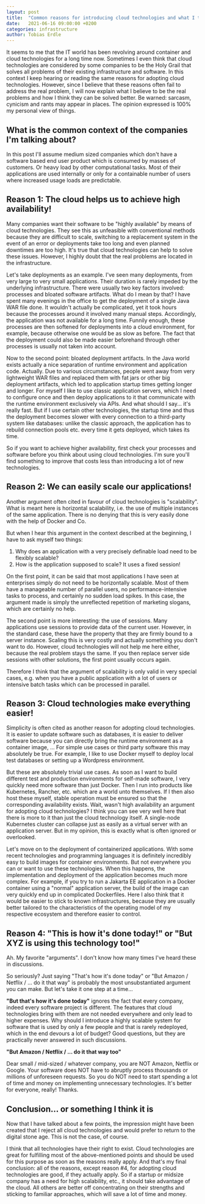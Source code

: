 ```yaml
---
layout: post
title:  "Common reasons for introducing cloud technologies and what I think about them"
date:   2021-06-16 09:00:00 +0200
categories: infrastructure 
author: Tobias Erdle
---
```


It seems to me that the IT world has been revolving around container and cloud technologies for a long time now. Sometimes I even think that cloud technologies are considered by some companies to be the Holy Grail that solves all problems of their existing infrastructure and software. In this context I keep hearing or reading the same reasons for adopting cloud technologies. However, since I believe that these reasons often fail to address the real problem, I will now explain what I believe to be the real problems and how I think they can be solved better. Be warned: sarcasm, cynicism and rants may appear in places. The opinion expressed is 100% my personal view of things.

## What is the common context of the companies I'm talking about?

In this post I'll assume medium sized companies which don't have a software based end user product which is consumed by masses of customers. Or heavy load by other computational tasks. Most of their applications are used internally or only for a containable number of users where increased usage loads are predictable.

## Reason 1: The cloud helps us to achieve high availability!

Many companies want their software to be "highly available" by means of cloud technologies. They see this as unfeasible with conventional methods because they are difficult to scale, switching to a replacement system in the event of an error or deployments take too long and even planned downtimes are too high. It's true that cloud technologies can help to solve these issues. However, I highly doubt that the real problems are located in the infrastructure.

Let's take deployments as an example. I've seen many deployments, from very large to very small applications. Their duration is rarely impeded by the underlying infrastructure. There were usually two key factors involved: processes and bloated software artifacts. What do I mean by that? I have spent many evenings in the office to get the deployment of a single Java WAR file done. It wouldn't actually be complicated, yet it took hours because the processes around it involved many manual steps. Accordingly, the application was not available for a long time. Funnily enough, these processes are then softened for deployments into a cloud environment, for example, because otherwise one would be as slow as before. The fact that the deployment could also be made easier beforehand through other processes is usually not taken into account.

Now to the second point: bloated deployment artifacts. In the Java world exists actually a nice separation of runtime environment and application code. Actually. Due to various circumstances, people went away from very lightweight WAR files and replaced them with fat jars or other big deployment artifacts, which led to application startup times getting longer and longer. For myself I like to use classic application servers, which I need to configure once and then deploy applications to it that communicate with the runtime environment exclusively via APIs. And what should I say... it's really fast. But if I use certain other technologies, the startup time and thus the deployment becomes slower with every connection to a third-party system like databases: unlike the classic approach, the application has to rebuild connection pools etc. every time it gets deployed, which takes its time.

So if you want to achieve higher availability, first check your processes and software before you think about using cloud technologies. I'm sure you'll find something to improve that costs less than introducing a lot of new technologies.

## Reason 2: We can easily scale our applications!

Another argument often cited in favour of cloud technologies is "scalability". What is meant here is horizontal scalability, i.e. the use of multiple instances of the same application. There is no denying that this is very easily done with the help of Docker and Co.

But when I hear this argument in the context described at the beginning, I have to ask myself two things:

1. Why does an application with a very precisely definable load need to be flexibly scalable?
2. How is the application supposed to scale? It uses a fixed session!

On the first point, it can be said that most applications I have seen at enterprises simply do not need to be horizontally scalable. Most of them have a manageable number of parallel users, no performance-intensive tasks to process, and certainly no sudden load spikes. In this case, the argument made is simply the unreflected repetition of marketing slogans, which are certainly no help.

The second point is more interesting: the use of sessions. Many applications use sessions to provide data of the current user. However, in the standard case, these have the property that they are firmly bound to a server instance. Scaling this is very costly and actually something you don't want to do. However, cloud technologies will not help me here either, because the real problem stays the same. If you then replace server side sessions with other solutions, the first point usually occurs again.

Therefore I think that the argument of scalability is only valid in very special cases, e.g. when you have a public application with a lot of users or intensive batch tasks which can be processed in parallel.

## Reason 3: Cloud technologies make everything easier!

Simplicity is often cited as another reason for adopting cloud technologies. It is easier to update software such as databases, it is easier to deliver software because you can directly bring the runtime environment as a container image, ... For simple use cases or third party software this may absolutely be true. For example, I like to use Docker myself to deploy local test databases or setting up a Wordpress environment.

But these are absolutely trivial use cases. As soon as I want to build different test and production environments for self-made software, I very quickly need more software than just Docker. Then I run into products like Kubernetes, Rancher, etc. which are a world unto themselves. If I then also host these myself, stable operation must be ensured so that the corresponding availability exists. Wait, wasn't high availability an argument for adopting cloud technologies? I think you can see very well here that there is more to it than just the cloud technology itself. A single-node Kubernetes cluster can collapse just as easily as a virtual server with an application server. But in my opinion, this is exactly what is often ignored or overlooked.

Let's move on to the deployment of containerized applications. With some recent technologies and programming languages it is definitely incredibly easy to build images for container environments. But not everywhere you can or want to use these technologies. When this happens, the implementation and deployment of the application becomes much more complex. For example, if you try to run a Jakarta EE application in a Docker container using a "normal" application server, the build of the image can very quickly end up in complicated Dockerfiles. Here I also think that it would be easier to stick to known infrastructures, because they are usually better tailored to the characteristics of the operating model of my respective ecosystem and therefore easier to control.

## Reason 4: "This is how it's done today!" or "But XYZ is using this technology too!"

Ah. My favorite "arguments". I don't know how many times I've heard these in discussions.

So seriously? Just saying "That's how it's done today" or "But Amazon / Netflix / ... do it that way" is probably the most unsubstantiated argument you can make. But let's take it one step at a time...

**"But that's how it's done today"** ignores the fact that every company, indeed every software project is different. The features that cloud technologies bring with them are not needed everywhere and only lead to higher expenses. Why should I introduce a highly scalable system for software that is used by only a few people and that is rarely redeployed, which in the end devours a lot of budget? Good questions, but they are practically never answered in such discussions.

**"But Amazon / Netflix / ... do it that way too"**

Dear small / mid-sized / whatever company, you are NOT Amazon, Netflix or Google. Your software does NOT have to abruptly process thousands or millions of unforeseen requests. So you do NOT need to start spending a lot of time and money on implementing unnecessary technologies. It's better for everyone, really! Thanks.

## Conclusion... or something I think it is

Now that I have talked about a few points, the impression might have been created that I reject all cloud technologies and would prefer to return to the digital stone age. This is not the case, of course.

I think that all technologies have their right to exist. Cloud technologies are great for fulfilling most of the above-mentioned points and should be used for this purpose as soon as the reasons really apply. And that's my final conclusion: all of the reasons, except reason #4, for adopting cloud technologies are good, if they actually apply. So if a startup or midsize company has a need for high scalability, etc., it should take advantage of the cloud. All others are better off concentrating on their strengths and sticking to familiar approaches, which will save a lot of time and money.
